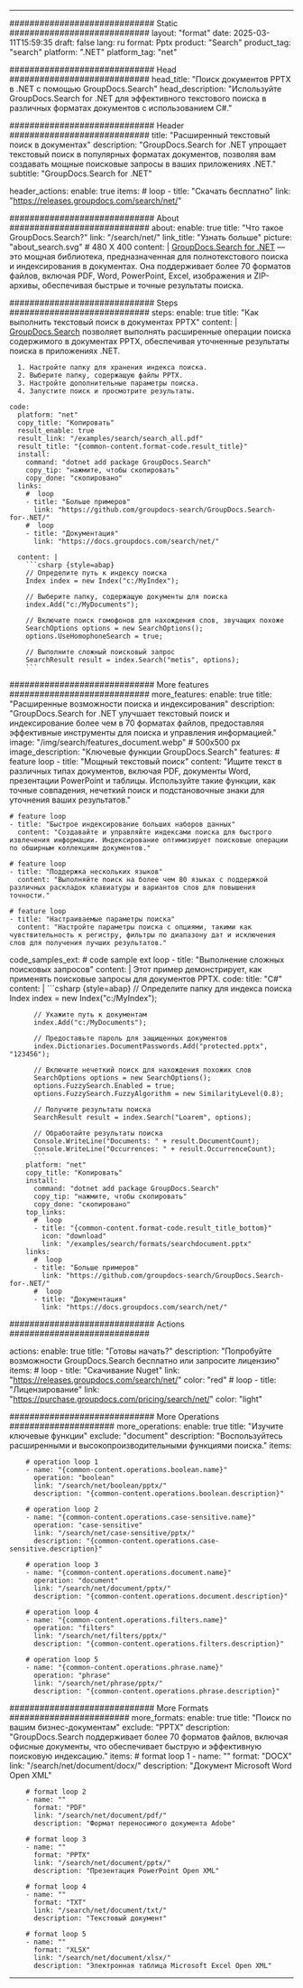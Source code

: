 
---
############################# Static ############################
layout: "format"
date:  2025-03-11T15:59:35
draft: false
lang: ru
format: Pptx
product: "Search"
product_tag: "search"
platform: ".NET"
platform_tag: "net"

############################# Head ############################
head_title: "Поиск документов PPTX в .NET с помощью GroupDocs.Search"
head_description: "Используйте GroupDocs.Search for .NET для эффективного текстового поиска в различных форматах документов с использованием C#."

############################# Header ############################
title: "Расширенный текстовый поиск в документах" 
description: "GroupDocs.Search for .NET упрощает текстовый поиск в популярных форматах документов, позволяя вам создавать мощные поисковые запросы в ваших приложениях .NET."
subtitle: "GroupDocs.Search for .NET" 

header_actions:
  enable: true
  items:
    #  loop
    - title: "Скачать бесплатно"
      link: "https://releases.groupdocs.com/search/net/"
      
############################# About ############################
about:
    enable: true
    title: "Что такое GroupDocs.Search?"
    link: "/search/net/"
    link_title: "Узнать больше"
    picture: "about_search.svg" # 480 X 400
    content: |
       [GroupDocs.Search for .NET](/search/net/) — это мощная библиотека, предназначенная для полнотекстового поиска и индексирования в документах. Она поддерживает более 70 форматов файлов, включая PDF, Word, PowerPoint, Excel, изображения и ZIP-архивы, обеспечивая быстрые и точные результаты поиска.

############################# Steps ############################
steps:
    enable: true
    title: "Как выполнить текстовый поиск в документах PPTX"
    content: |
      [GroupDocs.Search](/search/net/) позволяет выполнять расширенные операции поиска содержимого в документах PPTX, обеспечивая уточненные результаты поиска в приложениях .NET.
      
      1. Настройте папку для хранения индекса поиска.
      2. Выберите папку, содержащую файлы PPTX.
      3. Настройте дополнительные параметры поиска.
      4. Запустите поиск и просмотрите результаты.
   
    code:
      platform: "net"
      copy_title: "Копировать"
      result_enable: true
      result_link: "/examples/search/search_all.pdf"
      result_title: "{common-content.format-code.result_title}"
      install:
        command: "dotnet add package GroupDocs.Search"
        copy_tip: "нажмите, чтобы скопировать"
        copy_done: "скопировано"
      links:
        #  loop
        - title: "Больше примеров"
          link: "https://github.com/groupdocs-search/GroupDocs.Search-for-.NET/"
        #  loop
        - title: "Документация"
          link: "https://docs.groupdocs.com/search/net/"
          
      content: |
        ```csharp {style=abap}
        // Определите путь к индексу поиска
        Index index = new Index("c:/MyIndex");

        // Выберите папку, содержащую документы для поиска
        index.Add("c:/MyDocuments");

        // Включите поиск гомофонов для нахождения слов, звучащих похоже
        SearchOptions options = new SearchOptions();
        options.UseHomophoneSearch = true;

        // Выполните сложный поисковый запрос
        SearchResult result = index.Search("metis", options);
        ```            

############################# More features ############################
more_features:
  enable: true
  title: "Расширенные возможности поиска и индексирования"
  description: "GroupDocs.Search for .NET улучшает текстовый поиск и индексирование более чем в 70 форматах файлов, предоставляя эффективные инструменты для поиска и управления информацией."
  image: "/img/search/features_document.webp" # 500x500 px
  image_description: "Ключевые функции GroupDocs.Search"
  features:
    # feature loop
    - title: "Мощный текстовый поиск"
      content: "Ищите текст в различных типах документов, включая PDF, документы Word, презентации PowerPoint и таблицы. Используйте такие функции, как точные совпадения, нечеткий поиск и подстановочные знаки для уточнения ваших результатов."

    # feature loop
    - title: "Быстрое индексирование больших наборов данных"
      content: "Создавайте и управляйте индексами поиска для быстрого извлечения информации. Индексирование оптимизирует поисковые операции по обширным коллекциям документов."

    # feature loop
    - title: "Поддержка нескольких языков"
      content: "Выполняйте поиск на более чем 80 языках с поддержкой различных раскладок клавиатуры и вариантов слов для повышения точности."

    # feature loop
    - title: "Настраиваемые параметры поиска"
      content: "Настройте параметры поиска с опциями, такими как чувствительность к регистру, фильтры по диапазону дат и исключения слов для получения лучших результатов."
      
  code_samples_ext:
    # code sample ext loop
    - title: "Выполнение сложных поисковых запросов"
      content: |
        Этот пример демонстрирует, как применять поисковые запросы для документов PPTX.
      code:
        title: "C#"
        content: |
          ```csharp {style=abap}
          // Определите папку для индекса поиска
          Index index = new Index("c:/MyIndex");
              
          // Укажите путь к документам
          index.Add("c:/MyDocuments");

          // Предоставьте пароль для защищенных документов
          index.Dictionaries.DocumentPasswords.Add("protected.pptx", "123456");

          // Включите нечеткий поиск для нахождения похожих слов
          SearchOptions options = new SearchOptions();
          options.FuzzySearch.Enabled = true;
          options.FuzzySearch.FuzzyAlgorithm = new SimilarityLevel(0.8);

          // Получите результаты поиска
          SearchResult result = index.Search("Loarem", options);
          
          // Обработайте результаты поиска
          Console.WriteLine("Documents: " + result.DocumentCount);
          Console.WriteLine("Occurrences: " + result.OccurrenceCount);
          ```
        platform: "net"
        copy_title: "Копировать"
        install:
          command: "dotnet add package GroupDocs.Search"
          copy_tip: "нажмите, чтобы скопировать"
          copy_done: "скопировано"
        top_links:
          #  loop
          - title: "{common-content.format-code.result_title_bottom}"
            icon: "download"
            link: "/examples/search/formats/searchdocument.pptx"
        links:
          #  loop
          - title: "Больше примеров"
            link: "https://github.com/groupdocs-search/GroupDocs.Search-for-.NET/"
          #  loop
          - title: "Документация"
            link: "https://docs.groupdocs.com/search/net/"
            

            


############################# Actions ############################

actions:
  enable: true
  title: "Готовы начать?"
  description: "Попробуйте возможности GroupDocs.Search бесплатно или запросите лицензию"
  items:
    #  loop
    - title: "Скачивание Nuget"
      link: "https://releases.groupdocs.com/search/net/"
      color: "red"
        #  loop
    - title: "Лицензирование"
      link: "https://purchase.groupdocs.com/pricing/search/net/"
      color: "light"


############################# More Operations #####################
more_operations:
    enable: true
    title: "Изучите ключевые функции"
    exclude: "document"
    description: "Воспользуйтесь расширенными и высокопроизводительными функциями поиска."
    items: 
          
        # operation loop 1
        - name: "{common-content.operations.boolean.name}"
          operation: "boolean"
          link: "/search/net/boolean/pptx/"
          description: "{common-content.operations.boolean.description}"

        # operation loop 2
        - name: "{common-content.operations.case-sensitive.name}"
          operation: "case-sensitive"
          link: "/search/net/case-sensitive/pptx/"
          description: "{common-content.operations.case-sensitive.description}"

        # operation loop 3
        - name: "{common-content.operations.document.name}"
          operation: "document"
          link: "/search/net/document/pptx/"
          description: "{common-content.operations.document.description}"

        # operation loop 4
        - name: "{common-content.operations.filters.name}"
          operation: "filters"
          link: "/search/net/filters/pptx/"
          description: "{common-content.operations.filters.description}"

        # operation loop 5
        - name: "{common-content.operations.phrase.name}"
          operation: "phrase"
          link: "/search/net/phrase/pptx/"
          description: "{common-content.operations.phrase.description}"
          
        
          
############################# More Formats ########################
more_formats:
    enable: true
    title: "Поиск по вашим бизнес-документам"
    exclude: "PPTX"
    description: "GroupDocs.Search поддерживает более 70 форматов файлов, включая офисные документы, что обеспечивает быструю и эффективную поисковую индексацию."
    items: 
        # format loop 1
        - name: ""
          format: "DOCX"
          link: "/search/net/document/docx/"
          description: "Документ Microsoft Word Open XML"
          
        # format loop 2
        - name: ""
          format: "PDF"
          link: "/search/net/document/pdf/"
          description: "Формат переносимого документа Adobe"
          
        # format loop 3
        - name: ""
          format: "PPTX"
          link: "/search/net/document/pptx/"
          description: "Презентация PowerPoint Open XML"

        # format loop 4
        - name: ""
          format: "TXT"
          link: "/search/net/document/txt/"
          description: "Текстовый документ"
          
        # format loop 5
        - name: ""
          format: "XLSX"
          link: "/search/net/document/xlsx/"
          description: "Электронная таблица Microsoft Excel Open XML"
  

---